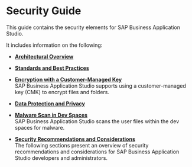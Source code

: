 <!-- loio7b2bdd5e38e64f129988b86e8e2836e3 -->

# Security Guide

This guide contains the security elements for SAP Business Application Studio.

It includes information on the following:

-   **[Architectural Overview](architectural-overview-c93afb5.md "")**  

-   **[Standards and Best Practices](standards-and-best-practices-2937779.md "")**  

-   **[Encryption with a Customer-Managed Key](encryption-with-a-customer-managed-key-68e6d6f.md "SAP Business Application
                            Studio supports using a
		customer-managed key (CMK) to encrypt files and folders.")**  
SAP Business Application Studio supports using a customer-managed key \(CMK\) to encrypt files and folders.
-   **[Data Protection and Privacy](data-protection-and-privacy-3ad7520.md "")**  

-   **[Malware Scan in Dev Spaces](malware-scan-in-dev-spaces-d259b7a.md "SAP Business Application
                            Studio scans the user files within the dev spaces for
		malware.")**  
SAP Business Application Studio scans the user files within the dev spaces for malware.
-   **[Security Recommendations and Considerations](security-recommendations-and-considerations-5648ce0.md "The following sections present an overview of security recommendations and
		considerations for SAP Business Application
                            Studio
		developers and administrators.")**  
The following sections present an overview of security recommendations and considerations for SAP Business Application Studio developers and administrators.


